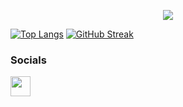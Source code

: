 <p align="center">
<img src="https://readme-typing-svg.herokuapp.com?font=Orbitron&size=40&color=%2379A500&height=67&duration=3000&center=true&lines=%F0%9F%85%B6%F0%9F%86%81%F0%9F%85%B4%F0%9F%85%B4%F0%9F%86%83%F0%9F%85%B8%F0%9F%85%BD%F0%9F%85%B6%F0%9F%86%82">
 
[![Top Langs](https://github-readme-stats-git-masterrstaa-rickstaa.vercel.app/api/top-langs/?username=qbuus&theme=merko&hide_border=true)](https://github.com/anuraghazra/github-readme-stats)
[![GitHub Streak](https://streak-stats.demolab.com?user=qbuus&theme=merko&hide_border=true)](https://git.io/streak-stats)

### Socials
</a> <a href="https://www.linkedin.com/in/jakub-kołcz-11843a267/" target="_blank" rel="noreferrer"><img src="https://raw.githubusercontent.com/danielcranney/readme-generator/main/public/icons/socials/linkedin.svg" width="32" height="32" /></a>



